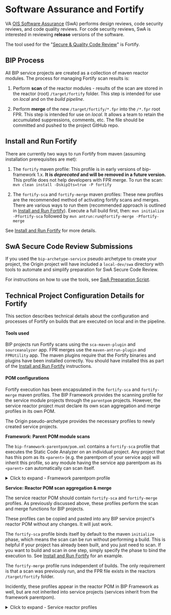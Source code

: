 # Software Assurance and Fortify

VA [OIS Software Assurance](https://wiki.mobilehealth.va.gov/display/OISSWA/) (SwA) performs design reviews, code security reviews, and code quality reviews. For code security reviews, SwA is interested in reviewing **release** versions of the software.

The tool used for the "[Secure & Quality Code Review](https://wiki.mobilehealth.va.gov/display/OISSWA/Frequently+Asked+Questions)" is Fortify.

## BIP Process

All BIP service projects are created as a collection of maven reactor modules. The process for managing Fortify scan results is:

1. Perform **scan** of the reactor modules - results of the scan are stored in the reactor (root) `/target/fortify` folder. This step is intended for use on _local_ and on the _build pipeline_.

2. Perform **merge** of the new `/target/fortify/*.fpr` into the `/*.fpr` root FPR. This step is intended for use on _local_. It allows a team to retain the accumulated suppressions, comments, etc. The file should be committed and pushed to the project GitHub repo.

## Install and Run Fortify

There are currently two ways to run Fortify from maven (assuming installation prerequisites are met):

1. The `fortify` maven profile: This profile is in early versions of bip-framework 1.x. **It is _deprecated_ and will be removed in a future version.** This profile does not help developers with FPR merge. To run the scan: `mvn clean install -DskipIts=true -P fortify`

2. The `fortify-sca` and `fortify-merge` maven profiles: These new profiles are the recommended method of activating fortify scans and merges. There are various ways to run them (recommended approach is outlined in [Install and Run Fortify](installation-help-guide.md#install-and-run-fortify)). Execute a full build first, then: `mvn initialize -Pfortify-sca` followed by `mvn antrun:run@fortify-merge -Pfortify-merge`

See [Install and Run Fortify](installation-help-guide.md#install-and-run-fortify) for more details.

## SwA Secure Code Review Submissions

If you used the `bip-archetype-service` pseudo archetype to create your project, the Origin project will have included a `local-dev/swa` directory with tools to automate and simplify preparation for SwA Secure Code Review.

For instructions on how to use the tools, see [SwA Preparation Script](../local-dev/swa/README.md).

## Technical Project Configuration Details for Fortify

This section describes technical details about the configuration and processes of Fortify on builds that are executed on local and in the pipeline.

#### Tools used

BIP projects run Fortify scans using the `sca-maven-plugin` and `sourceanalyzer` app. FPR merges use the `maven-antrun-plugin` and `FPRUtility` app. The maven plugins require that the Fortify binaries and plugins have been installed correctly. You should have installed this as part of the [Install and Run Fortify](installation-help-guide.md#install-and-run-fortify) instructions.

#### POM configurations

Fortify execution has been encapsulated in the `fortify-sca` and `fortify-merge` maven profiles. The BIP Framework provides the scanning profile for the service module projects through the `parentpom` projects. However, the service reactor project must declare its own scan aggregation and merge profiles in its own POM.

The Origin pseudo-archetype provides the necessary profiles to newly created service projects.

**Framework: Parent POM module scans**

The `bip-framework-parentpom/pom.xml` contains a `fortify-sca` profile that executes the Static Code Analyzer on an individual project. Any project that has this pom as its `<parent>` (e.g. the parentpom of your service app) will inherit this profile, so any module having the service app parentpom as its `<parent>` can automatically can scan itself.

<details><summary>Click to expand - Framework parentpom profile</summary>

```xml
<!--
	The fortify-sca profile runs the aggregate scan for all modules.
	If a project team believes that the fortify-sca profile requires ANY changes,
	please consult with the BIP Framework development team.
	Base Fortify requirements for all project modules are declared in bip-framework-parentpom.
-->
<profile>
	<id>fortify-sca</id>
	<activation>
		<activeByDefault>false</activeByDefault>
	</activation>
	<properties>
		<!-- Don't run tests from SCA - profile should be run as: "mvn install -P fortify-sca" -->
		<skipTests>true</skipTests>
		<skipITs>true</skipITs>
		<skipPerfTests>true</skipPerfTests>
		<fortify.bind.phase>initialize</fortify.bind.phase>
	</properties>
	<build>
		<pluginManagement>
			<plugins>
				<plugin>
					<groupId>com.fortify.sca.plugins.maven</groupId>
					<artifactId>sca-maven-plugin</artifactId>
					<version>${sca-maven-plugin.version}</version>
				</plugin>
			</plugins>
		</pluginManagement>
		<plugins>
			<plugin>
				<groupId>com.fortify.sca.plugins.maven</groupId>
				<artifactId>sca-maven-plugin</artifactId>
				<version>${sca-maven-plugin.version}</version>
				<executions>
					<execution>
						<id>fortify-sca-clean</id>
						<phase>${fortify.bind.phase}</phase>
						<goals>
							<goal>clean</goal>
						</goals>
						<configuration>
							<aggregate>true</aggregate>
							<debug>true</debug>
							<verbose>true</verbose>
						</configuration>
					</execution>
					<execution>
						<id>fortify-sca-translate</id>
						<phase>${fortify.bind.phase}</phase>
						<goals>
							<goal>translate</goal>
						</goals>
						<configuration>
							<!-- run scans against all reactor projects -->
							<aggregate>true</aggregate>
							<debug>true</debug>
							<verbose>true</verbose>
						</configuration>
					</execution>
					<execution>
						<id>fortify-sca-scan</id>
						<phase>${fortify.bind.phase}</phase>
						<goals>
							<goal>scan</goal>
						</goals>
						<configuration>
							<!-- run scans against all reactor projects -->
							<aggregate>true</aggregate>
							<debug>true</debug>
							<verbose>true</verbose>
						</configuration>
					</execution>
				</executions>
			</plugin>
		</plugins>
	</build>
</profile>
```
</details>

**Service: Reactor POM scan aggregation & merge**

The service reactor POM should contain `fortify-sca` and `fortify-merge` profiles. As previously discussed above, these profiles perform the scan and merge functions for BIP projects.

These profiles can be copied and pasted into any BIP service project's reactor POM without any changes. It will just work.

The `fortify-sca` profile binds itself by default to the maven `initialize` phase, which means the scan can be run without performing a build. This is helpful if your project has already been built, and you just need to scan. If you want to build and scan in one step, simply specify the phase to bind the execution to. See [Install and Run Fortify](installation-help-guide.md#install-and-run-fortify) for an example.

The `fortify-merge` profile runs independent of builds. The only requirement is that a scan was previously run, and the FPR file exists in the reactors `/target/fortify` folder.

Incidently, these profiles appear in the reactor POM in BIP Framework as well, but are not inherited into service projects (services inherit from the framework parentpom).

<details><summary>Click to expand - Service reactor profiles</summary>

```xml
<!--
	The fortify-sca profile runs the aggregate scan for all modules.
	If a project team believes that the fortify-sca profile requires ANY changes,
	please consult with the BIP Framework development team.
	Base Fortify requirements for all project modules are declared in bip-framework-parentpom.
-->
<profile>
	<id>fortify-sca</id>
	<activation>
		<activeByDefault>false</activeByDefault>
	</activation>
	<properties>
		<!-- Don't run tests from SCA - profile should be run as: "mvn install -P fortify-sca" -->
		<skipTests>true</skipTests>
		<skipITs>true</skipITs>
		<skipPerfTests>true</skipPerfTests>
	</properties>
	<build>
		<plugins>
			<plugin>
				<groupId>com.fortify.sca.plugins.maven</groupId>
				<artifactId>sca-maven-plugin</artifactId>
				<version>${sca-maven-plugin.version}</version>
				<executions>
					<execution>
						<id>fortify-sca-clean</id>
						<phase>${fortify.bind.phase}</phase>
						<goals>
							<goal>clean</goal>
						</goals>
						<configuration>
							<aggregate>true</aggregate>
						</configuration>
					</execution>
					<execution>
						<id>fortify-sca-translate</id>
						<phase>${fortify.bind.phase}</phase>
						<goals>
							<goal>translate</goal>
						</goals>
						<configuration>
							<!-- run scans against all reactor projects -->
							<aggregate>true</aggregate>
							<!-- exclude inttest and perftest, as they don't go to prod -->
							<excludes>**/bip-*-inttest/*,**/bip-*-perftest/*</excludes>
						</configuration>
					</execution>
					<execution>
						<id>fortify-sca-scan</id>
						<phase>${fortify.bind.phase}</phase>
						<goals>
							<goal>scan</goal>
						</goals>
						<configuration>
							<!-- run scans against all reactor projects -->
							<aggregate>true</aggregate>
							<!-- exclude inttest and perftest, as they don't go to prod -->
							<excludes>**/bip-*-inttest/*,**/bip-*-perftest/*</excludes>
						</configuration>
					</execution>
				</executions>
			</plugin>
		</plugins>
	</build>
</profile>
<profile>
	<id>fortify-merge</id>
	<activation>
		<activeByDefault>false</activeByDefault>
	</activation>
	<properties>
		<!-- Don't run tests from SCA - profile should be run as: "mvn install -P fortify-sca" -->
		<skipTests>true</skipTests>
		<skipITs>true</skipITs>
		<skipPerfTests>true</skipPerfTests>
	</properties>
	<build>
		<plugins>
			<plugin>
				<groupId>org.apache.maven.plugins</groupId>
				<artifactId>maven-antrun-plugin</artifactId>
				<!-- do not run on child modules, just on reactor -->
				<inherited>false</inherited>
				<dependencies>
					<!-- provides ANT branch tags (if/then/else) -->
					<dependency>
						<groupId>ant-contrib</groupId>
						<artifactId>ant-contrib</artifactId>
						<version>${ant-contrib.version}</version>
					</dependency>
				</dependencies>
				<executions>
					<execution>
						<id>fortify-merge</id>
						<goals>
							<goal>run</goal>
						</goals>
						<configuration>
							<tasks>
								<!-- add the ant tasks from ant-contrib -->
								<taskdef resource="net/sf/antcontrib/antcontrib.properties">
									<classpath refid="maven.dependency.classpath" />
								</taskdef>
								<echo>+++ Executing ANT target for Fortify copy/merge</echo>
								<echo>+++ Checking file availability of ${project.basedir}/${project.artifactId}.fpr</echo>
								<if>
									<available file="${project.basedir}/${project.artifactId}.fpr" />
									<then>
										<echo>+++ Found file: ${project.basedir}/${project.artifactId}.fpr</echo>
										<echo>+++ Executing Fortify merge operation with:</echo>
										<echo>      FPRUtility -merge</echo>
										<echo>        -project ${project.build.directory}/fortify/${project.artifactId}-${project.version}.fpr</echo>
										<echo>        -source ${project.basedir}/${project.artifactId}.fpr</echo>
										<echo>        -f ${project.basedir}/${project.artifactId}.fpr</echo>
										<exec executable="FPRUtility">
											<arg
												line="-merge -project ${project.build.directory}/fortify/${project.artifactId}-${project.version}.fpr -source ${project.basedir}/${project.artifactId}.fpr -f ${project.basedir}/${project.artifactId}.fpr" />
										</exec>
									</then>
									<else>
										<echo>+++ Not-found file: ${project.basedir}/${project.artifactId}.fpr</echo>
										<echo>+++ Executing file copy with:</echo>
										<echo>      copy</echo>
										<echo>        ${project.build.directory}/fortify/${project.artifactId}-${project.version}.fpr</echo>
										<echo>        ${project.basedir}/${project.artifactId}.fpr</echo>
										<copy file="${project.build.directory}/fortify/${project.artifactId}-${project.version}.fpr"
											tofile="${project.basedir}/${project.artifactId}.fpr" />
									</else>
								</if>
							</tasks>
						</configuration>
					</execution>
				</executions>
			</plugin>
		</plugins>
	</build>
</profile>
```
</details>
